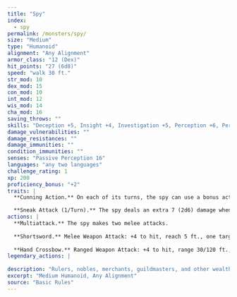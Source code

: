 ```yaml
---
title: "Spy"
index:
  - spy
permalink: /monsters/spy/
size: "Medium"
type: "Humanoid"
alignment: "Any Alignment"
armor_class: "12 (Dex)"
hit_points: "27 (6d8)"
speed: "walk 30 ft."
str_mod: 10
dex_mod: 15
con_mod: 10
int_mod: 12
wis_mod: 14
cha_mod: 16
saving_throws: ""
skills: "Deception +5, Insight +4, Investigation +5, Perception +6, Persuasion +5, Stealth +4"
damage_vulnerabilities: ""
damage_resistances: ""
damage_immunities: ""
condition_immunities: ""
senses: "Passive Perception 16"
languages: "any two languages"
challenge_rating: 1
xp: 200
proficiency_bonus: "+2"
traits: |
  **Cunning Action.** On each of its turns, the spy can use a bonus action to take the Dash, Disengage, or Hide action.

  **Sneak Attack (1/Turn).** The spy deals an extra 7 (2d6) damage when it hits a target with a weapon attack and has advantage on the attack roll, or when the target is within 5 ft. of an ally of the spy that isn't incapacitated and the spy doesn't have disadvantage on the attack roll.
actions: |
  **Multiattack.** The spy makes two melee attacks.
  
  **Shortsword.** Melee Weapon Attack: +4 to hit, reach 5 ft., one target. Hit: 5 (1d6 + 2) piercing damage.
  
  **Hand Crossbow.** Ranged Weapon Attack: +4 to hit, range 30/120 ft., one target. Hit: 5 (1d6 + 2) piercing damage.  
legendary_actions: |
  
description: "Rulers, nobles, merchants, guildmasters, and other wealthy individuals use spies to gain the upper hand in a world of cutthroat politics. A spy is trained to secretly gather information. Loyal spies would rather die than divulge information that could compromise them or their employers."
excerpt: "Medium Humanoid, Any Alignment"
source: "Basic Rules"
---
```

